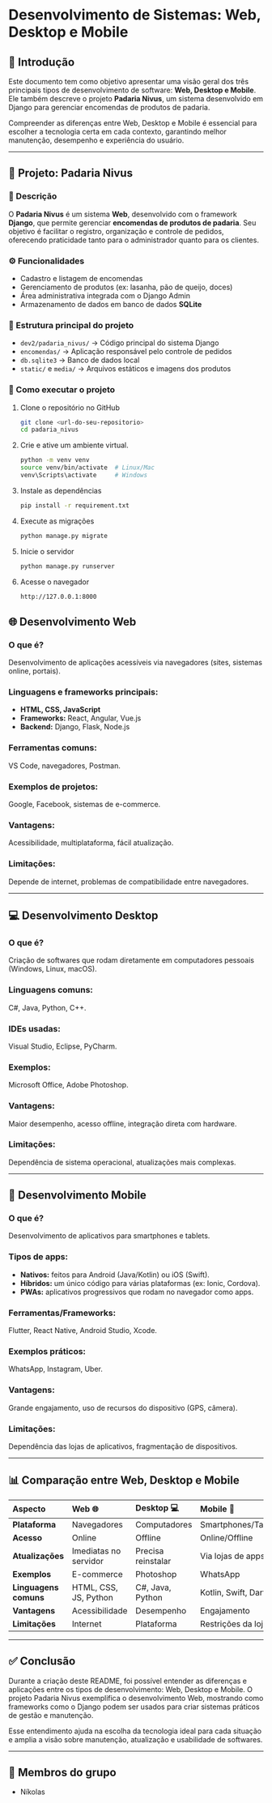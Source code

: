 # Desenvolvimento de Sistemas: Web, Desktop e Mobile

## 📌 Introdução
Este documento tem como objetivo apresentar uma visão geral dos três principais tipos de desenvolvimento de software: **Web, Desktop e Mobile**. Ele também descreve o projeto **Padaria Nivus**, um sistema desenvolvido em Django para gerenciar encomendas de produtos de padaria.

Compreender as diferenças entre Web, Desktop e Mobile é essencial para escolher a tecnologia certa em cada contexto, garantindo melhor manutenção, desempenho e experiência do usuário.

---

## 🍞 Projeto: Padaria Nivus

### 📝 Descrição
O **Padaria Nivus** é um sistema **Web**, desenvolvido com o framework **Django**, que permite gerenciar **encomendas de produtos de padaria**. Seu objetivo é facilitar o registro, organização e controle de pedidos, oferecendo praticidade tanto para o administrador quanto para os clientes.

### ⚙️ Funcionalidades
- Cadastro e listagem de encomendas
- Gerenciamento de produtos (ex: lasanha, pão de queijo, doces)
- Área administrativa integrada com o Django Admin
- Armazenamento de dados em banco de dados **SQLite**

### 📂 Estrutura principal do projeto
- `dev2/padaria_nivus/` → Código principal do sistema Django
- `encomendas/` → Aplicação responsável pelo controle de pedidos
- `db.sqlite3` → Banco de dados local
- `static/` e `media/` → Arquivos estáticos e imagens dos produtos

### 🚀 Como executar o projeto
1. Clone o repositório no GitHub
   ```bash
   git clone <url-do-seu-repositorio>
   cd padaria_nivus

2. Crie e ative um ambiente virtual.
   ```bash
   python -m venv venv
   source venv/bin/activate  # Linux/Mac
   venv\Scripts\activate     # Windows

3. Instale as dependências
   ```bash
   pip install -r requirement.txt

4. Execute as migrações
   ```bash
   python manage.py migrate

5. Inicie o servidor
   ```bash
   python manage.py runserver

6. Acesse o navegador
    ```bash  
   http://127.0.0.1:8000

## 🌐 Desenvolvimento Web

### O que é?
Desenvolvimento de aplicações acessíveis via navegadores (sites, sistemas online, portais).

### Linguagens e frameworks principais:
- **HTML, CSS, JavaScript**
- **Frameworks:** React, Angular, Vue.js
- **Backend:** Django, Flask, Node.js

### Ferramentas comuns:
VS Code, navegadores, Postman.

### Exemplos de projetos:
Google, Facebook, sistemas de e-commerce.

### Vantagens:
Acessibilidade, multiplataforma, fácil atualização.

### Limitações:
Depende de internet, problemas de compatibilidade entre navegadores.

---

## 💻 Desenvolvimento Desktop

### O que é?
Criação de softwares que rodam diretamente em computadores pessoais (Windows, Linux, macOS).

### Linguagens comuns:
C#, Java, Python, C++.

### IDEs usadas:
Visual Studio, Eclipse, PyCharm.

### Exemplos:
Microsoft Office, Adobe Photoshop.

### Vantagens:
Maior desempenho, acesso offline, integração direta com hardware.

### Limitações:
Dependência de sistema operacional, atualizações mais complexas.

---

## 📱 Desenvolvimento Mobile

### O que é?
Desenvolvimento de aplicativos para smartphones e tablets.

### Tipos de apps:
- **Nativos:** feitos para Android (Java/Kotlin) ou iOS (Swift).
- **Híbridos:** um único código para várias plataformas (ex: Ionic, Cordova).
- **PWAs:** aplicativos progressivos que rodam no navegador como apps.

### Ferramentas/Frameworks:
Flutter, React Native, Android Studio, Xcode.

### Exemplos práticos:
WhatsApp, Instagram, Uber.

### Vantagens:
Grande engajamento, uso de recursos do dispositivo (GPS, câmera).

### Limitações:
Dependência das lojas de aplicativos, fragmentação de dispositivos.

---

## 📊 Comparação entre Web, Desktop e Mobile

| Aspecto | Web 🌐 | Desktop 💻 | Mobile 📱 |
| :--- | :--- | :--- | :--- |
| **Plataforma** | Navegadores | Computadores | Smartphones/Tablets |
| **Acesso** | Online | Offline | Online/Offline |
| **Atualizações** | Imediatas no servidor | Precisa reinstalar | Via lojas de apps |
| **Exemplos** | E-commerce | Photoshop | WhatsApp |
| **Linguagens comuns**| HTML, CSS, JS, Python | C#, Java, Python | Kotlin, Swift, Dart |
| **Vantagens** | Acessibilidade | Desempenho | Engajamento |
| **Limitações** | Internet | Plataforma | Restrições da loja |

---

## ✅ Conclusão

Durante a criação deste README, foi possível entender as diferenças e aplicações entre os tipos de desenvolvimento: Web, Desktop e Mobile. O projeto Padaria Nivus exemplifica o desenvolvimento Web, mostrando como frameworks como o Django podem ser usados para criar sistemas práticos de gestão e manutenção.

Esse entendimento ajuda na escolha da tecnologia ideal para cada situação e amplia a visão sobre manutenção, atualização e usabilidade de softwares.

---

## 👥 Membros do grupo
- Níkolas
